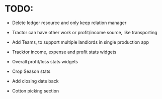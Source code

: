 # TODO:

- Delete ledger resource and only keep relation manager
- Tractor can have other work or profit/income source, like transporting
- Add Teams, to support multiple landlords in single production app
- Tracktor income, expense and profit stats widgets
- Overall profit/loss stats widgets
- Crop Season stats


- Add closing date back
- Cotton picking section
